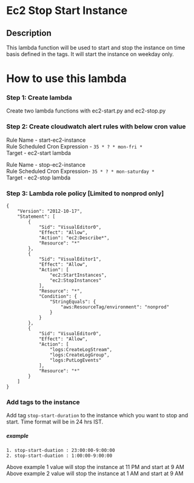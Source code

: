 # Ec2 Stop Start Instance

## Description

This lambda function will be used to start and stop the instance on time basis defined in the tags. It will start the instance on weekday only.

# How to use this lambda

### Step 1: Create lambda
Create two lambda functions with ec2-start.py and ec2-stop.py

### Step 2: Create cloudwatch alert rules with below cron value
Rule Name - start-ec2-instance</br>
Rule Scheduled Cron Expression -  `35 * ? * mon-fri *`</br>
Target - ec2-start lambda

Rule Name - stop-ec2-instance</br>
Rule Scheduled Cron Expression- `35 * ? * mon-saturday *`</br>
Target - ec2-stop lambda

### Step 3: Lambda role policy [Limited to nonprod only]
```
{
    "Version": "2012-10-17",
    "Statement": [
        {
            "Sid": "VisualEditor0",
            "Effect": "Allow",
            "Action": "ec2:Describe*",
            "Resource": "*"
        },
        {
            "Sid": "VisualEditor1",
            "Effect": "Allow",
            "Action": [
                "ec2:StartInstances",
                "ec2:StopInstances"
            ],
            "Resource": "*",
            "Condition": {
                "StringEquals": {
                    "aws:ResourceTag/environment": "nonprod"
                }
            }
        },
        {
            "Sid": "VisualEditor0",
            "Effect": "Allow",
            "Action": [
                "logs:CreateLogStream",
                "logs:CreateLogGroup",
                "logs:PutLogEvents"
            ],
            "Resource": "*"
        }
    ]
}
```

### Add tags to the instance
Add tag `stop-start-duration` to the instance which you want to stop and start. Time format will be in 24 hrs IST.

##### example
```
1. stop-start-duation : 23:00:00-9:00:00
2. stop-start-duation : 1:00:00-9:00:00
```
Above example 1 value will stop the instance at 11 PM and start at 9 AM
Above example 2 value will stop the instance at 1 AM and start at 9 AM

